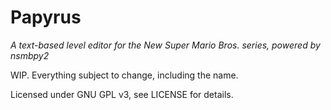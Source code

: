 # Papyrus

_A text-based level editor for the New Super Mario Bros. series, powered by nsmbpy2_

WIP. Everything subject to change, including the name.

Licensed under GNU GPL v3, see LICENSE for details.
